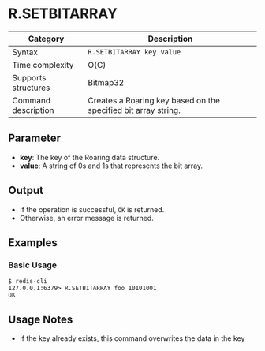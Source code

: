 # R.SETBITARRAY

| Category            | Description                                                    |
| ------------------- | -------------------------------------------------------------- |
| Syntax              | `R.SETBITARRAY key value`                                      |
| Time complexity     | O(C)                                                           |
| Supports structures | Bitmap32                                                       |
| Command description | Creates a Roaring key based on the specified bit array string. |

## Parameter

- **key**: The key of the Roaring data structure.
- **value**: A string of 0s and 1s that represents the bit array.

## Output

- If the operation is successful, `OK` is returned.
- Otherwise, an error message is returned.

## Examples

### Basic Usage

```
$ redis-cli
127.0.0.1:6379> R.SETBITARRAY foo 10101001
OK
```

## Usage Notes

- If the key already exists, this command overwrites the data in the key
